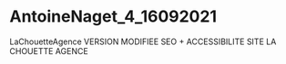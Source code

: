 # AntoineNaget_4_16092021
LaChouetteAgence
VERSION MODIFIEE SEO + ACCESSIBILITE SITE LA CHOUETTE AGENCE
